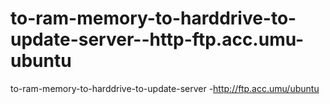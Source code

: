 # to-ram-memory-to-harddrive-to-update-server--http-ftp.acc.umu-ubuntu
to-ram-memory-to-harddrive-to-update-server -http://ftp.acc.umu/ubuntu
